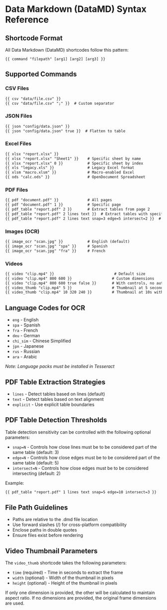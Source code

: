 # Data Markdown (DataMD) Syntax Reference

## Shortcode Format

All Data Markdown (DataMD) shortcodes follow this pattern:
```
{{ command "filepath" [arg1] [arg2] [arg3] }}
```

## Supported Commands

### CSV Files
```markdown
{{ csv "data/file.csv" }}
{{ csv "data/file.csv" ";" }}  # Custom separator
```

### JSON Files
```markdown
{{ json "config/data.json" }}
{{ json "config/data.json" true }}  # Flatten to table
```

### Excel Files
```markdown
{{ xlsx "report.xlsx" }}
{{ xlsx "report.xlsx" "Sheet1" }}    # Specific sheet by name
{{ xlsx "report.xlsx" 0 }}           # Specific sheet by index
{{ xls "legacy.xls" }}               # Legacy Excel format
{{ xlsm "macro.xlsm" }}              # Macro-enabled Excel
{{ ods "calc.ods" }}                 # OpenDocument Spreadsheet
```

### PDF Files
```markdown
{{ pdf "document.pdf" }}             # All pages
{{ pdf "document.pdf" 1 }}           # Specific page
{{ pdf_table "report.pdf" 2 }}       # Extract tables from page 2
{{ pdf_table "report.pdf" 2 lines text }}  # Extract tables with specific strategies
{{ pdf_table "report.pdf" 2 lines text snap=3 edge=5 intersect=2 }}  # Extract tables with threshold parameters
```

### Images (OCR)
```markdown
{{ image_ocr "scan.jpg" }}           # English (default)
{{ image_ocr "scan.jpg" "spa" }}     # Spanish
{{ image_ocr "scan.jpg" "fra" }}     # French
```

### Videos
```markdown
{{ video "clip.mp4" }}                           # Default size
{{ video "clip.mp4" 800 600 }}                  # Custom dimensions
{{ video "clip.mp4" 800 600 true false }}       # With controls, no autoplay
{{ video_thumb "clip.mp4" 5 }}                  # Thumbnail at 5 seconds
{{ video_thumb "clip.mp4" 10 320 240 }}         # Thumbnail at 10s with custom dimensions
```

## Language Codes for OCR

- `eng` - English
- `spa` - Spanish
- `fra` - French
- `deu` - German
- `chi_sim` - Chinese Simplified
- `jpn` - Japanese
- `rus` - Russian
- `ara` - Arabic

*Note: Language packs must be installed in Tesseract*

## PDF Table Extraction Strategies

- `lines` - Detect tables based on lines (default)
- `text` - Detect tables based on text alignment
- `explicit` - Use explicit table boundaries

## PDF Table Detection Thresholds

Table detection sensitivity can be controlled with the following optional parameters:

- `snap=N` - Controls how close lines must be to be considered part of the same table (default: 3)
- `edge=N` - Controls how close edges must be to be considered part of the same table (default: 5)
- `intersect=N` - Controls how close edges must be to be considered intersecting (default: 2)

Example:
```markdown
{{ pdf_table "report.pdf" 1 lines text snap=5 edge=10 intersect=3 }}
```

## File Path Guidelines

- Paths are relative to the .dmd file location
- Use forward slashes (/) for cross-platform compatibility
- Enclose paths in double quotes
- Ensure files exist before rendering

## Video Thumbnail Parameters

The `video_thumb` shortcode takes the following parameters:
- `time` (required) - Time in seconds to extract the frame
- `width` (optional) - Width of the thumbnail in pixels
- `height` (optional) - Height of the thumbnail in pixels

If only one dimension is provided, the other will be calculated to maintain aspect ratio.
If no dimensions are provided, the original frame dimensions are used.
